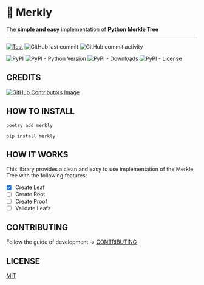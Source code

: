 # 🌳 Merkly

The **simple and easy** implementation of **Python Merkle Tree**

---

[![Test](https://github.com/olivmath/merkly/actions/workflows/test.yml/badge.svg?branch=main)](https://github.com/olivmath/merkly/actions/workflows/test.yml)
![GitHub last commit](https://img.shields.io/github/last-commit/olivmath/merkly)
![GitHub commit activity](https://img.shields.io/github/commit-activity/m/olivmath/merkly)

![PyPI](https://img.shields.io/pypi/v/merkly)
![PyPI - Python Version](https://img.shields.io/pypi/pyversions/merkly)
![PyPI - Downloads](https://img.shields.io/pypi/dm/merkly)
![PyPI - License](https://img.shields.io/pypi/l/merkly)

## CREDITS

[![GitHub Contributors Image](https://contrib.rocks/image?repo=olivmath/merkly)](https://github.com/olivmath/merkly/graphs/contributors)

## HOW TO INSTALL

```
poetry add merkly
```

```
pip install merkly
```

## HOW IT WORKS

This library provides a clean and easy to use implementation of the Merkle Tree with the following features:

- [x] Create Leaf
- [ ] Create Root
- [ ] Create Proof
- [ ] Validate Leafs

## CONTRIBUTING

Follow the guide of development -> [CONTRIBUTING](CONTRIBUTING.md)

## LICENSE

[MIT](LICENSE)
